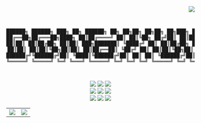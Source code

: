 <div align=right>
    <a href="https://hits.seeyoufarm.com"><img src="https://hits.seeyoufarm.com/api/count/incr/badge.svg?url=https%3A%2F%2Fgithub.com%2Fdonghyun0502&count_bg=%234778BE&title_bg=%23555555&icon=&icon_color=%23E7E7E7&title=Profile+Viewers&edge_flat=true"/></a>
</div>

<div align=center>
<pre>





██████╗  ██████╗ ███╗   ██╗ ██████╗ ██╗  ██╗██╗   ██╗██╗   ██╗███╗   ██╗
██╔══██╗██╔═══██╗████╗  ██║██╔════╝ ██║  ██║╚██╗ ██╔╝██║   ██║████╗  ██║
██║  ██║██║   ██║██╔██╗ ██║██║  ███╗███████║ ╚████╔╝ ██║   ██║██╔██╗ ██║
██║  ██║██║   ██║██║╚██╗██║██║   ██║██╔══██║  ╚██╔╝  ██║   ██║██║╚██╗██║
██████╔╝╚██████╔╝██║ ╚████║╚██████╔╝██║  ██║   ██║   ╚██████╔╝██║ ╚████║
╚═════╝  ╚═════╝ ╚═╝  ╚═══╝ ╚═════╝ ╚═╝  ╚═╝   ╚═╝    ╚═════╝ ╚═╝  ╚═══╝
                                                                        
</pre>

<img src="https://img.shields.io/badge/java-007396?style=for-the-badge&logo=java&logoColor=white"> 
<img src="https://img.shields.io/badge/html5-E34F26?style=for-the-badge&logo=html5&logoColor=white"> 
<img src="https://img.shields.io/badge/css-1572B6?style=for-the-badge&logo=css3&logoColor=white"> 
    <br>
<img src="https://img.shields.io/badge/javascript-F7DF1E?style=for-the-badge&logo=javascript&logoColor=black"> 
<img src="https://img.shields.io/badge/jquery-0769AD?style=for-the-badge&logo=jquery&logoColor=white">
<img src="https://img.shields.io/badge/mysql-4479A1?style=for-the-badge&logo=mysql&logoColor=white"> 
    <br>
<img src="https://img.shields.io/badge/spring-6DB33F?style=for-the-badge&logo=spring&logoColor=white"> 
<img src="https://img.shields.io/badge/github-181717?style=for-the-badge&logo=github&logoColor=white">
<img src="https://img.shields.io/badge/amazonaws-232F3E?style=for-the-badge&logo=amazonaws&logoColor=white"> 
    <br>



<table>
    <tr>
        <td>
            <img src="https://github-readme-stats.vercel.app/api?username=donghyun0502&show_icons=true&theme=tokyonight&exclude_repo=Mac-Settings,donghyun0502,donghyun0502.github.io"/></a>
        </td>
        <td>
            <img src="https://github-readme-stats.vercel.app/api/top-langs/?username=donghyun0502&layout=compact&theme=tokyonight&exclude_repo=Mac-Settings,donghyun0502,donghyun0502.github.io"/></a>
        </td>
    </tr>
</table>

<!--<a href="https://donghyun0502.io"><img src="https://img.shields.io/badge/Blog -00C7B7?style=for-the-badge&logo=hugo&logoColor=white"/></a>-->

<!--
**coldwoong/coldwoong** is a ✨ _special_ ✨ repository because its `README.md` (this file) appears on your GitHub profile.

Here are some ideas to get you started:

- 🔭 I’m currently working on ...
- 🌱 I’m currently learning ...
- 👯 I’m looking to collaborate on ...
- 🤔 I’m looking for help with ...
- 💬 Ask me about ...
- 📫 How to reach me: ...
- 😄 Pronouns: ...
- ⚡ Fun fact: ...
-->
</div>

